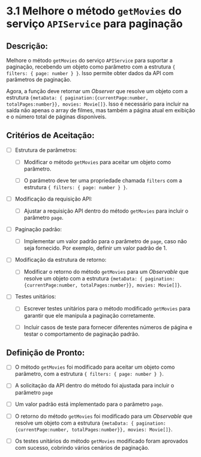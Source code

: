 # 3.1 Melhore o método `getMovies` do serviço `APIService` para paginação

## Descrição:

Melhore o método `getMovies` do serviço `APIService` para suportar a paginação, recebendo um objeto como parâmetro com a estrutura `{ filters: { page: number } }`. Isso permite obter dados da API com parâmetros de paginação.

Agora, a função deve retornar um _Observer_ que resolve um objeto com a estrutura `{metaData: { pagination:{currentPage:number, totalPages:number}}, movies: Movie[]}`. Isso é necessário para incluir na saída não apenas o array de filmes, mas também a página atual em exibição e o número total de páginas disponíveis.

## Critérios de Aceitação:

- [ ] Estrutura de parâmetros:

    - [ ] Modificar o método `getMovies` para aceitar um objeto como parâmetro.

    - [ ] O parâmetro deve ter uma propriedade chamada `filters` com a estrutura `{ filters: { page: number } }`.

- [ ] Modificação da requisição API:

    - [ ] Ajustar a requisição API dentro do método `getMovies` para incluir o parâmetro `page`.

- [ ] Paginação padrão:
    
    - [ ] Implementar um valor padrão para o parâmetro de `page`, caso não seja fornecido. Por exemplo, definir um valor padrão de 1.

- [ ] Modificação da estrutura de retorno:

    - [ ] Modificar o retorno do método `getMovies` para um _Observable_ que resolve um objeto com a estrutura `{metaData: { pagination:{currentPage:number, totalPages:number}}, movies: Movie[]}`.

- [ ] Testes unitários:
    
    - [ ] Escrever testes unitários para o método modificado `getMovies` para garantir que ele manipula a paginação corretamente.
    
    - [ ] Incluir casos de teste para fornecer diferentes números de página e testar o comportamento de paginação padrão.

## Definição de Pronto:

- [ ] O método `getMovies` foi modificado para aceitar um objeto como parâmetro, com a estrutura `{ filters: { page: number } }`.

- [ ] A solicitação da API dentro do método foi ajustada para incluir o parâmetro `page`

- [ ] Um valor padrão está implementado para o parâmetro `page`.

- [ ] O retorno do método `getMovies` foi modificado para um _Observable_ que resolve um objeto com a estrutura `{metaData: { pagination:{currentPage:number, totalPages:number}}, movies: Movie[]}`.

- [ ] Os testes unitários do método `getMovies` modificado foram aprovados com sucesso, cobrindo vários cenários de paginação.

